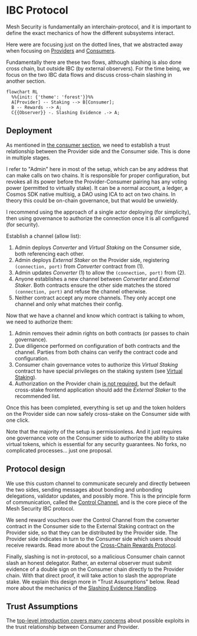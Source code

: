 # IBC Protocol

Mesh Security is fundamentally an interchain-protocol,
and it is important to define the exact mechanics of
how the different subsystems interact.

Here were are focusing just on the dotted lines, that
we abstracted away when focusing on [Providers](../provider/Provider.md)
and [Consumers](../consumer/Consumer.md).

Fundamentally there are these two flows, although slashing
is also done cross chain, but outside IBC (by external observers).
For the time being, we focus on the two IBC data flows
and discuss cross-chain slashing in another section.

```mermaid
flowchart RL
  %%{init: {'theme': 'forest'}}%%
  A[Provider] -- Staking --> B[Consumer];
  B -- Rewards --> A;
  C{{Observer}} -. Slashing Evidence .-> A;
```

## Deployment

As mentioned in [the consumer section](../consumer/Consumer.md),
we need to establish a trust relationship between the Provider side and the Consumer side. This is done in multiple stages.

I refer to "Admin" here in most of the setup, which can be any address that can make calls on two chains.
It is responsible for proper configuration, but revokes all its power before the Provider-Consumer pairing has any
voting power (permitted to virtually stake). It can be a normal account, a ledger, a Cosmos SDK native multisig,
a DAO using ICA to act on two chains. In theory this could be on-chain governance, but that would be unwieldy.

I recommend using the approach of a single actor deploying (for simplicity), then using governance to authorize
the connection once it is all configured (for security).

Establish a channel (allow list):

1. Admin deploys _Converter_ and _Virtual Staking_ on the Consumer side, both referencing each other.
2. Admin deploys _External Staker_ on the Provider side, registering `(connection, port)`
   from _Converter_ contract from (1).
3. Admin updates _Converter_ (1) to allow the `(connection, port)` from (2).
4. Anyone establishes a new channel between _Converter_ and _External Staker_.
   Both contracts ensure the other side matches the stored `(connection, port)` and refuse the channel otherwise.
5. Neither contract accept any more channels. They only accept one channel and only what matches their config.

Now that we have a channel and know which contract is talking to whom, we need
to authorize them:

1. Admin removes their admin rights on both contracts (or passes to chain governance).
2. Due diligence performed on configuration of both contracts and the channel. Parties from both chains
   can verify the contract code and configuration.
3. Consumer chain governance votes to authorize this _Virtual Staking_ contract to have special
   privileges on the staking system (see [Virtual Staking](../consumer/VirtualStaking.md)).
4. Authorization on the Provider chain [is not required](https://github.com/CosmWasm/mesh-security/blob/begin-architecture/docs/provider/Vault.md#design-decisions),
   but the default cross-stake frontend application should add the _External Staker_ to the recommended list.

Once this has been completed, everything is set up and the token holders on the Provider side
can now safely cross-stake on the Consumer side with one click.

Note that the majority of the setup is permissionless. And it just requires one governance vote on the
Consumer side to authorize the ability to stake virtual tokens, which is essential for any security guarantees.
No forks, no complicated processes... just one proposal.

## Protocol design

We use this custom channel to communicate securely and directly
between the two sides, sending messages about bonding and unbonding
delegations, validator updates, and possibly more. This is the
principle form of communication, called the
[Control Channel](./ControlChannel.md), and is the core
piece of the Mesh Security IBC protocol.

We send reward vouchers over the Control Channel from the converter contract
in the Consumer side to the External Staking contract on the Provider side, so that
they can be distributed by the Provider side. The Provider side
indicates in turn to the Consumer side which users should receive rewards.
Read more about the [Cross-Chain Rewards Protocol](./Rewards.md).

Finally, slashing is not in-protocol, so a malicious Consumer chain
cannot slash an honest delegator. Rather, an external observer must
submit evidence of a double sign on the Consumer chain directly to
the Provider chain. With that direct proof, it will take action to slash
the appropriate stake. We explain this design more in "Trust Assumptions" below.
Read more about the mechanics of the [Slashing Evidence Handling](./Slashing.md).

## Trust Assumptions

The [top-level introduction covers many concerns](../README.md#common-concerns)
about possible exploits in the trust relationship between Consumer and Provider.
